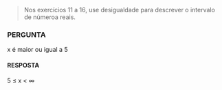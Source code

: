 > Nos exercícios 11 a 16, use desigualdade para descrever o intervalo de númeroa reais.

### PERGUNTA

x é maior ou igual a 5

#### RESPOSTA

5 ≤ x < ∞
